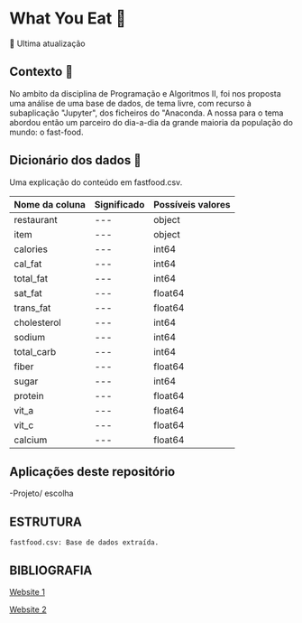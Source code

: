 # What You Eat 🍔

📅 Ultima atualização

## Contexto 🍟

No ambito da disciplina de Programação e Algoritmos II, foi nos proposta uma análise de uma 
base de dados, de tema livre, com recurso à subaplicação "Jupyter", dos ficheiros do "Anaconda.
A nossa para o tema abordou então um parceiro do dia-a-dia da grande maioria da população do
mundo: o fast-food. 

## Dicionário dos dados 📖
Uma explicação do conteúdo em fastfood.csv.

Nome da coluna | Significado | Possíveis valores |
--- | --- | --- |
restaurant | --- | object |
item | --- | object |
calories | --- | int64 |
cal_fat | --- | int64 |
total_fat | --- | int64 |
sat_fat | --- | float64 |
trans_fat | --- | float64 |
cholesterol | --- | int64 |
sodium | --- | int64 |
total_carb | --- | int64 |
fiber | --- | float64 |
sugar | --- | int64 |
protein | --- | float64 |
vit_a | --- | float64 |
vit_c | --- | float64 |
calcium | --- | float64 |

## Aplicações deste repositório

-Projeto/
escolha 

## ESTRUTURA

	fastfood.csv: Base de dados extraída.	

## BIBLIOGRAFIA
[Website 1](https://www.openintro.org/data/index.php?data=fastfood)
[^1]:
[Website 2](https://vincentarelbundock.github.io/Rdatasets/datasets.html)
